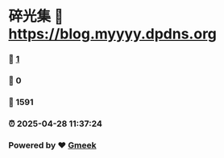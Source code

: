 # 碎光集 :link: https://blog.myyyy.dpdns.org 
### :page_facing_up: [1](https://blog.myyyy.dpdns.org/tag.html) 
### :speech_balloon: 0 
### :hibiscus: 1591 
### :alarm_clock: 2025-04-28 11:37:24 
### Powered by :heart: [Gmeek](https://github.com/Meekdai/Gmeek)

